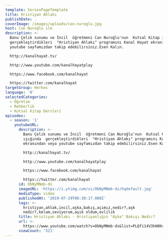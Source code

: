```yaml
---
template: SeriesPageTemplate
title: Hristiyan Ahlakı
publishDate: .
coverImage: /images/uploads/can-nuroglu.jpg
host: Can Nuroğlu ile
description: >-
  Banu Çelik sunumu ve İncil  öğretmeni Can Nuroğlu'nun  Kutsal Kitap ışığında 
  gerçekleştirdikleri  "Hristiyan Ahlakı" programını Kanal Hayat ekranından veya
  youtube sayfamızdan takip edebilirsiniz.Esen Kalın.

  http://kanalhayat.tv/

  http://www.youtube.com/kanalhayatplay

  https://www.facebook.com/kanalhayat

  https://twitter.com/kanalhayat
targetGroup: Herkes
language: '0'
selectedCategories:
  - Öğretim
  - Rehberlik
  - Kutsal Kitap Dersleri
episodes:
  - season: '1'
    youtubeURL:
      description: >-
        Banu Çelik sunumu ve İncil  öğretmeni Can Nuroğlu'nun  Kutsal Kitap
        ışığında  gerçekleştirdikleri  "Hristiyan Ahlakı" programını Kanal Hayat
        ekranından veya youtube sayfamızdan takip edebilirsiniz.Esen Kalın.

        http://kanalhayat.tv/

        http://www.youtube.com/kanalhayatplay

        https://www.facebook.com/kanalhayat

        https://twitter.com/kanalhayat
      id: ObNyMNmb-ds
      imageURL: 'https://i.ytimg.com/vi/ObNyMNmb-ds/hqdefault.jpg'
      mediaType: video
      publishedAt: '2019-07-29T08:30:17.000Z'
      tags: >-
        hristiyan,ahlak,incil,aşka,bakış,açımız,nedir?,aşk
        nedir?,kelam,seviyorum,aşık oldum,evlilik
      title: Hristiyan Ahlakı - Hristiyanlığın "Aşka" Bakışı Nedir?
      url: >-
        https://www.youtube.com/watch?v=ObNyMNmb-ds&list=PLQfi14V3hH0KcWHHuz9dinoQy3i-Rftjy&index=2&t=0s
      viewCount: '521'
---
```


